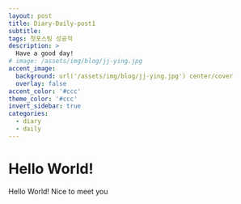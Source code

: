 ```yaml
---
layout: post
title: Diary-Daily-post1
subtitle: 
tags: 첫포스팅 성공적
description: >
  Have a good day!
# image: /assets/img/blog/jj-ying.jpg
accent_image: 
  background: url('/assets/img/blog/jj-ying.jpg') center/cover
  overlay: false
accent_color: '#ccc'
theme_color: '#ccc'
invert_sidebar: true
categories:
  - diary
  - daily
---
```


# Hello World!

Hello World! Nice to meet you